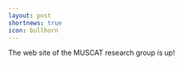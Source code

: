 ```yaml
---
layout: post
shortnews: true
icon: bullhorn
---
```


The web site of the MUSCAT research group is up!
